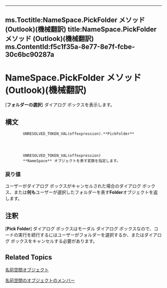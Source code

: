 

---
ms.Toctitle:NameSpace.PickFolder メソッド (Outlook)(機械翻訳)
title:NameSpace.PickFolder メソッド (Outlook)(機械翻訳)
ms.ContentId:f5c1f35a-8e77-8e7f-fcbe-30c6bc90287a
---
# NameSpace.PickFolder メソッド (Outlook)(機械翻訳)




[**フォルダーの選択**] ダイアログ ボックスを表示します。

## 構文

            UNRESOLVED_TOKEN_VAL(offexpression).**PickFolder**




            UNRESOLVED_TOKEN_VAL(offexpression)
            **NameSpace** オブジェクトを表す変数を指定します。

### 戻り値
ユーザーがダイアログ ボックスがキャンセルされた場合のダイアログ ボックス、または**何も**ユーザーが選択したフォルダーを表す**Folder**オブジェクトを返します。





## 注釈
[**Pick Folder**] ダイアログ ボックスはモーダル ダイアログ ボックスなので、コードの実行を続行するにはユーザーがフォルダーを選択するか、またはダイアログ ボックスをキャンセルする必要があります。



## Related Topics

[名前空間オブジェクト](f0dcaa19-07f5-5d42-a3bf-2e42b7885644.md)

[名前空間のオブジェクトのメンバー](d7a978a3-a2c8-6195-c5f8-af8773500456.md)




